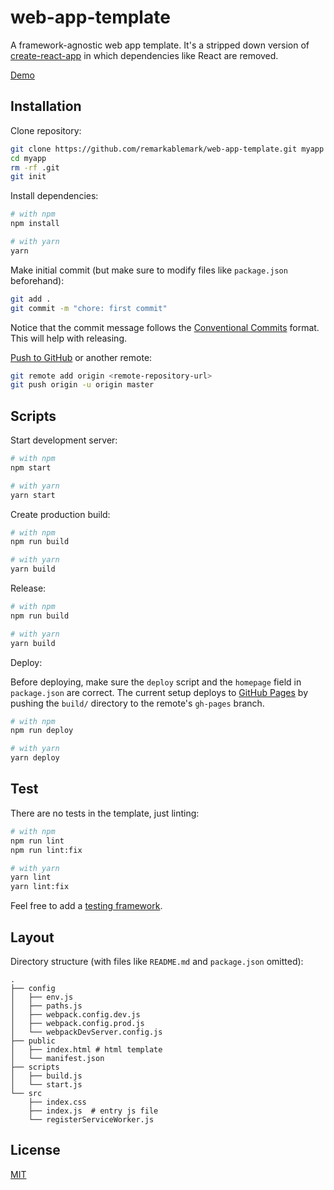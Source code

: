 # web-app-template

A framework-agnostic web app template. It's a stripped down version of [create-react-app](https://github.com/facebookincubator/create-react-app) in which dependencies like React are removed.

[Demo](https://remarkablemark.github.io/web-app-template/)

## Installation

Clone repository:

```sh
git clone https://github.com/remarkablemark/web-app-template.git myapp
cd myapp
rm -rf .git
git init
```

Install dependencies:

```sh
# with npm
npm install

# with yarn
yarn
```

Make initial commit (but make sure to modify files like `package.json` beforehand):

```sh
git add .
git commit -m "chore: first commit"
```

Notice that the commit message follows the [Conventional Commits](https://conventionalcommits.org) format. This will help with releasing.

[Push to GitHub](https://help.github.com/articles/adding-an-existing-project-to-github-using-the-command-line/) or another remote:

```sh
git remote add origin <remote-repository-url>
git push origin -u origin master
```

## Scripts

Start development server:

```sh
# with npm
npm start

# with yarn
yarn start
```

Create production build:

```sh
# with npm
npm run build

# with yarn
yarn build
```

Release:

```sh
# with npm
npm run build

# with yarn
yarn build
```

Deploy:

Before deploying, make sure the `deploy` script and the `homepage` field in `package.json` are correct. The current setup deploys to [GitHub Pages](https://pages.github.com) by pushing the `build/` directory to the remote's `gh-pages` branch.

```sh
# with npm
npm run deploy

# with yarn
yarn deploy
```

## Test

There are no tests in the template, just linting:

```sh
# with npm
npm run lint
npm run lint:fix

# with yarn
yarn lint
yarn lint:fix
```

Feel free to add a [testing framework](https://github.com/sorrycc/awesome-javascript#testing-frameworks).

## Layout

Directory structure (with files like `README.md` and `package.json` omitted):

```
.
├── config
│   ├── env.js
│   ├── paths.js
│   ├── webpack.config.dev.js
│   ├── webpack.config.prod.js
│   └── webpackDevServer.config.js
├── public
│   ├── index.html # html template
│   └── manifest.json
├── scripts
│   ├── build.js
│   └── start.js
└── src
    ├── index.css
    ├── index.js  # entry js file
    └── registerServiceWorker.js
```

## License

[MIT](LICENSE)
